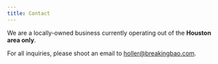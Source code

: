 ```yaml
---
title: Contact
---
```


We are a locally-owned business currently operating out of the **Houston area only**.

For all inquiries, please shoot an email to <a href="mailto:holler@breakingbao.com" target="_blank" rel="noopener noreferrer">holler@breakingbao.com</a>.

